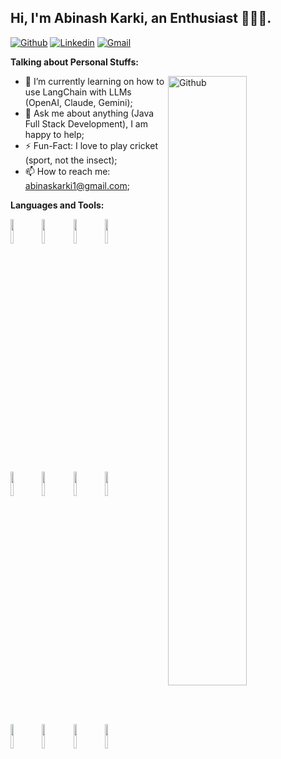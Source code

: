 <!-- Your title -->
## Hi, I'm Abinash Karki, an Enthusiast 🚀👨‍💻.

<!-- Your badges
You can use the website to generate badges: https://shields.io/
-->

[![Github](https://img.shields.io/badge/-Github-000?style=flat&logo=Github&logoColor=white)](https://github.com/abinaskarki) [![Linkedin](https://img.shields.io/badge/-LinkedIn-blue?style=flat&logo=Linkedin&logoColor=white)](https://www.linkedin.com/in/abinash-karki-0937b4117/) [![Gmail](https://img.shields.io/badge/-Gmail-c14438?style=flat&logo=Gmail&logoColor=white)](mailto:abinaskarki1@gmail.com)
&nbsp;

<!-- Talking about you -->
**Talking about Personal Stuffs:**

<!-- Any image aligned to the right. Beware the width -->
<img width="50%" align="right" alt="Github" src="https://media.giphy.com/media/l4pTii07Gypi3GFPy/giphy.gif" />

<!-- - 👨🏽‍💻 I’m currently working; -->
- 🌱 I’m currently learning on how to use LangChain with LLMs (OpenAI, Claude, Gemini); 
- 💬 Ask me about anything (Java Full Stack Development), I am happy to help;
- ⚡️ Fun-Fact: I love to play cricket (sport, not the insect);
- 📫 How to reach me: abinaskarki1@gmail.com;
<!-- - 👯 I’m looking to collaborate on [Handle Path Oz](https://github.com/onimur/handle-path-oz) 🤝; -->
<!-- - 🤔 I’m looking for help with Design Pattern 😭; -->
**Languages and Tools:** 

 <code><img width="10%" src="https://www.vectorlogo.zone/logos/python/python-ar21.svg"></code><code><img width="10%" src="https://www.vectorlogo.zone/logos/reactjs/reactjs-ar21.svg"></code><code><img width="10%" src="https://www.vectorlogo.zone/logos/javascript/javascript-horizontal.svg"></code><code><img width="10%" src="https://www.vectorlogo.zone/logos/nodejs/nodejs-ar21.svg"></code>

<code><img width="10%" src="https://www.vectorlogo.zone/logos/java/java-ar21.svg"></code><code><img width="10%" src="https://www.vectorlogo.zone/logos/git-scm/git-scm-ar21.svg"></code><code><img width="10%" src="https://www.vectorlogo.zone/logos/mongodb/mongodb-ar21.svg"></code><code><img width="10%" src="https://www.vectorlogo.zone/logos/firebase/firebase-ar21.svg"></code>

<code><img width="10%" src="https://www.vectorlogo.zone/logos/mysql/mysql-ar21.svg"></code><code><img width="10%" src="https://www.vectorlogo.zone/logos/wordpress/wordpress-ar21.svg"></code><code><img width="10%" src="https://www.vectorlogo.zone/logos/jestjsio/jestjsio-ar21.svg"></code><code><img width="10%" src="https://www.vectorlogo.zone/logos/flutterio/flutterio-ar21.svg"></code>

